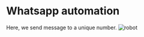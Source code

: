 # Whatsapp automation
Here, we send message to a unique number.
![robot](https://www.messengerpeople.com/wp-content/uploads/2018/08/whatsapp-chatbot.png)
